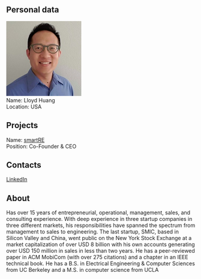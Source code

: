 ## Personal data
![ lloyd huang photo](photo/lloyd_huang.jpg)    
Name: Lloyd Huang  
Location: USA  
## Projects 
Name: [smartRE](../projects/smartre.md)  
Position: Co-Founder & CEO  
## Contacts
[LinkedIn](https://www.linkedin.com/in/lloyd-h-0632b4/)    
## About
Has over 15 years of entrepreneurial, operational, management, sales, and consulting experience.  With deep experience in three startup companies in three different markets, his responsibilities have spanned the spectrum from management to sales to engineering.  The last startup, SMIC, based in Silicon Valley and China, went public on the New York Stock Exchange at a market capitalization of over USD 8 billion with his own accounts generating over USD 150 million in sales in less than two years.  He has a peer-reviewed paper in ACM MobiCom (with over 275 citations) and a chapter in an IEEE technical book.  He has a B.S. in Electrical Engineering & Computer Sciences from UC Berkeley and a M.S. in computer science from UCLA
